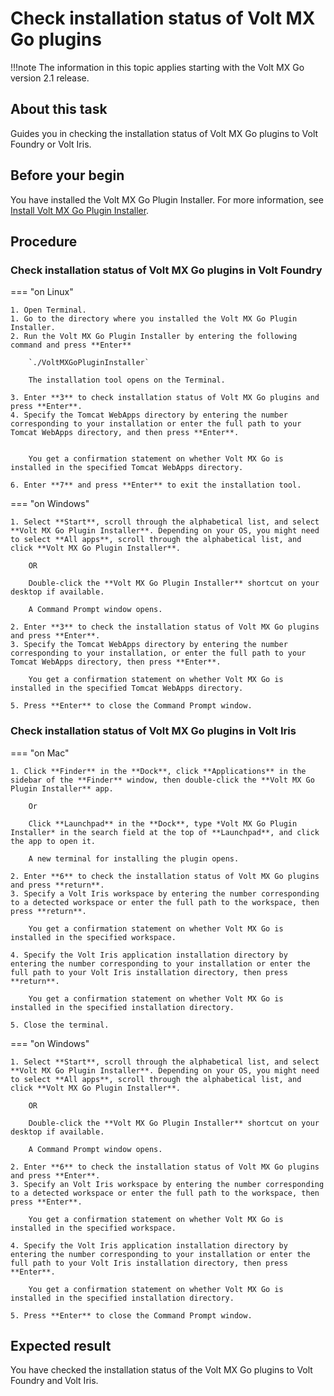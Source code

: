 # Check installation status of Volt MX Go plugins

!!!note
    The information in this topic applies starting with the Volt MX Go version 2.1 release.

## About this task

Guides you in checking the installation status of Volt MX Go plugins to Volt Foundry or Volt Iris.

## Before your begin

You have installed the Volt MX Go Plugin Installer. For more information, see [Install Volt MX Go Plugin Installer](../../tutorials/installupgrade/installiris/installiris.md#install-volt-mx-go-plugin-installer).

## Procedure

### Check installation status of Volt MX Go plugins in Volt Foundry

=== "on Linux"

    1. Open Terminal.
    1. Go to the directory where you installed the Volt MX Go Plugin Installer.
    2. Run the Volt MX Go Plugin Installer by entering the following command and press **Enter**

        `./VoltMXGoPluginInstaller`

        The installation tool opens on the Terminal.

    3. Enter **3** to check installation status of Volt MX Go plugins and press **Enter**.
    4. Specify the Tomcat WebApps directory by entering the number corresponding to your installation or enter the full path to your Tomcat WebApps directory, and then press **Enter**.

        
        You get a confirmation statement on whether Volt MX Go is installed in the specified Tomcat WebApps directory.

    6. Enter **7** and press **Enter** to exit the installation tool. 

=== "on Windows"

    1. Select **Start**, scroll through the alphabetical list, and select **Volt MX Go Plugin Installer**. Depending on your OS, you might need to select **All apps**, scroll through the alphabetical list, and click **Volt MX Go Plugin Installer**.

        OR

        Double-click the **Volt MX Go Plugin Installer** shortcut on your desktop if available. 

        A Command Prompt window opens.

    2. Enter **3** to check the installation status of Volt MX Go plugins and press **Enter**.
    3. Specify the Tomcat WebApps directory by entering the number corresponding to your installation, or enter the full path to your Tomcat WebApps directory, then press **Enter**. 

        You get a confirmation statement on whether Volt MX Go is installed in the specified Tomcat WebApps directory. 

    5. Press **Enter** to close the Command Prompt window.

### Check installation status of Volt MX Go plugins in Volt Iris

=== "on Mac"

    1. Click **Finder** in the **Dock**, click **Applications** in the sidebar of the **Finder** window, then double-click the **Volt MX Go Plugin Installer** app.
    
        Or

        Click **Launchpad** in the **Dock**, type *Volt MX Go Plugin Installer* in the search field at the top of **Launchpad**, and click the app to open it.

        A new terminal for installing the plugin opens. 

    2. Enter **6** to check the installation status of Volt MX Go plugins and press **return**.
    3. Specify a Volt Iris workspace by entering the number corresponding to a detected workspace or enter the full path to the workspace, then press **return**.

        You get a confirmation statement on whether Volt MX Go is installed in the specified workspace.

    4. Specify the Volt Iris application installation directory by entering the number corresponding to your installation or enter the full path to your Volt Iris installation directory, then press **return**. 

        You get a confirmation statement on whether Volt MX Go is installed in the specified installation directory. 
    
    5. Close the terminal.   

=== "on Windows"

    1. Select **Start**, scroll through the alphabetical list, and select **Volt MX Go Plugin Installer**. Depending on your OS, you might need to select **All apps**, scroll through the alphabetical list, and click **Volt MX Go Plugin Installer**.

        OR

        Double-click the **Volt MX Go Plugin Installer** shortcut on your desktop if available. 

        A Command Prompt window opens.

    2. Enter **6** to check the installation status of Volt MX Go plugins and press **Enter**.
    3. Specify an Volt Iris workspace by entering the number corresponding to a detected workspace or enter the full path to the workspace, then press **Enter**. 

        You get a confirmation statement on whether Volt MX Go is installed in the specified workspace.

    4. Specify the Volt Iris application installation directory by entering the number corresponding to your installation or enter the full path to your Volt Iris installation directory, then press **Enter**. 

        You get a confirmation statement on whether Volt MX Go is installed in the specified installation directory. 

    5. Press **Enter** to close the Command Prompt window.

## Expected result

You have checked the installation status of the Volt MX Go plugins to Volt Foundry and Volt Iris.
